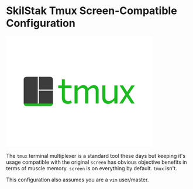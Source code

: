 # SkilStak Tmux Screen-Compatible Configuration

![TMUX Logo](logo.png)

The `tmux` terminal multiplexer is a standard tool these days but keeping it's usage compatible with the original `screen` has obvious objective benefits in terms of muscle memory. `screen` is on everything by default. `tmux` isn't.

This configuration also assumes you are a `vim` user/master.
